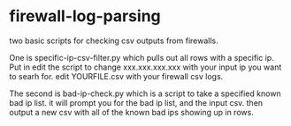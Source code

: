 # firewall-log-parsing

two basic scripts for checking csv outputs from firewalls. 



One is specific-ip-csv-filter.py which pulls out all rows with a specific ip. Put in edit the script to change xxx.xxx.xxx.xxx with your input ip you want to searh for. edit YOURFILE.csv with your firewall csv logs. 

The second is bad-ip-check.py which is a script to take a specified known bad ip list. it will prompt you for the bad ip list, and the input csv. then output a new csv with all of the known bad ips showing up in rows. 
